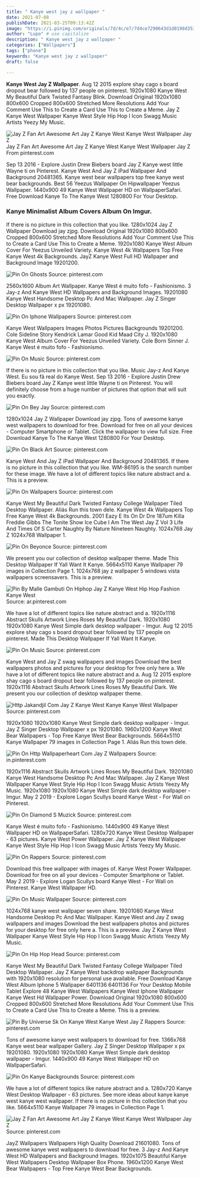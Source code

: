 ```yaml
---
title: " Kanye west jay z wallpaper "
date: 2021-07-08
publishDate: 2021-03-25T09:13:42Z
image: "https://i.pinimg.com/originals/7d/4c/e7/7d4ce7290643d1d0198d3539f5752938.jpg"
author: "Lupo" # use capitalize
description: " Kanye west jay z wallpaper "
categories: ["Wallpapers"]
tags: ["phone"]
keywords: "Kanye west jay z wallpaper"
draft: false

---
```



**Kanye West Jay Z Wallpaper**. Aug 12 2015 explore shay cago s board dropout bear followed by 137 people on pinterest. 1920x1080 Kanye West My Beautiful Dark Twisted Fantasy Blink. Download Original 1920x1080 800x600 Cropped 800x600 Stretched More Resolutions Add Your Comment Use This to Create a Card Use This to Create a Meme. Jay Z Kanye West Wallpaper Kanye West Style Hip Hop I Icon Swagg Music Artists Yeezy My Music.

![Jay Z Fan Art Awesome Art Jay Z Kanye West Kanye West Wallpaper Jay Z](https://i.pinimg.com/originals/7d/4c/e7/7d4ce7290643d1d0198d3539f5752938.jpg "Jay Z Fan Art Awesome Art Jay Z Kanye West Kanye West Wallpaper Jay Z")
Jay Z Fan Art Awesome Art Jay Z Kanye West Kanye West Wallpaper Jay Z From pinterest.com


Sep 13 2016 - Explore Justin Drew Biebers board Jay Z Kanye west little Wayne ti on Pinterest. Kanye West And Jay Z iPad Wallpaper And Background 20481365. Kanye west bear wallpapers top free kanye west bear backgrounds. Best 56 Yeezus Wallpaper On Hipwallpaper Yeezus Wallpaper. 1440x900 49 Kanye West Wallpaper HD on WallpaperSafari. Free Download Kanye To The Kanye West 1280800 For Your Desktop.

### Kanye Minimalist Album Covers Album On Imgur.

If there is no picture in this collection that you like. 1280x1024 Jay Z Wallpaper Download jay zjpg. Download Original 1920x1080 800x600 Cropped 800x600 Stretched More Resolutions Add Your Comment Use This to Create a Card Use This to Create a Meme. 1920x1080 Kanye West Album Cover For Yeezus Unveiled Variety. Kanye West 4k Wallpapers Top Free Kanye West 4k Backgrounds. JayZ Kanye West Full HD Wallpaper and Background Image 19201200.


![Pin On Ghosts](https://i.pinimg.com/originals/35/2c/54/352c54150009bb81505d0608160d4dca.jpg "Pin On Ghosts")
Source: pinterest.com

2560x1600 Album Art Wallpaper. Kanye West é muito fofo - Fashionismo. 3 Jay-z And Kanye West HD Wallpapers and Background Images. 19201080 Kanye West Handsome Desktop Pc And Mac Wallpaper. Jay Z Singer Desktop Wallpaper x px 19201080.

![Pin On Iphone Wallpapers](https://i.pinimg.com/originals/5d/b3/16/5db316a30d9e9901aaad96d29d434e6e.jpg "Pin On Iphone Wallpapers")
Source: pinterest.com

Kanye West Wallpapers Images Photos Pictures Backgrounds 19201200. Cole Sideline Story Kendrick Lamar Good Kid Maad City J. 1920x1080 Kanye West Album Cover For Yeezus Unveiled Variety. Cole Born Sinner J. Kanye West é muito fofo - Fashionismo.

![Pin On Music](https://i.pinimg.com/originals/6a/0d/f4/6a0df47e14d95ebce0980c5175b51dc8.jpg "Pin On Music")
Source: pinterest.com

If there is no picture in this collection that you like. Music Jay-z And Kanye West. Eu sou fã real do Kanye West. Sep 13 2016 - Explore Justin Drew Biebers board Jay Z Kanye west little Wayne ti on Pinterest. You will definitely choose from a huge number of pictures that option that will suit you exactly.

![Pin On Bey Jay](https://i.pinimg.com/originals/8a/d1/d3/8ad1d3ae3f1888fd102ef9482ac8e487.jpg "Pin On Bey Jay")
Source: pinterest.com

1280x1024 Jay Z Wallpaper Download jay zjpg. Tons of awesome kanye west wallpapers to download for free. Download for free on all your devices - Computer Smartphone or Tablet. Click the wallpaper to view full size. Free Download Kanye To The Kanye West 1280800 For Your Desktop.

![Pin On Black Art](https://i.pinimg.com/originals/6b/40/53/6b405344fddfe9df65d00057779c619f.png "Pin On Black Art")
Source: pinterest.com

Kanye West And Jay Z iPad Wallpaper And Background 20481365. If there is no picture in this collection that you like. WM-86195 is the search number for these image. We have a lot of different topics like nature abstract and a. This is a preview.

![Pin On Wallpapers](https://i.pinimg.com/originals/e0/6c/31/e06c315892e98455d016add22b0ed6a6.jpg "Pin On Wallpapers")
Source: pinterest.com

Kanye West My Beautiful Dark Twisted Fantasy College Wallpaper Tiled Desktop Wallpaper. Aliás Run this town dele. Kanye West 4k Wallpapers Top Free Kanye West 4k Backgrounds. 2001 Eazy E Its On Dr Dre 187um Killa Freddie Gibbs The Tonite Show Ice Cube I Am The West Jay Z Vol 3 Life And Times Of S Carter Naughty By Nature Nineteen Naughty. 1024x768 Jay Z 1024x768 Wallpaper 1.

![Pin On Beyonce](https://i.pinimg.com/originals/e5/8e/7d/e58e7d0d3cb7fa9bc49bbfef4e260987.jpg "Pin On Beyonce")
Source: pinterest.com

We present you our collection of desktop wallpaper theme. Made This Desktop Wallpaper If Yall Want It Kanye. 5664x5110 Kanye Wallpaper 79 images in Collection Page 1. 1024x768 jay z wallpaper 5 windows vista wallpapers screensavers. This is a preview.

![Pin By Malle Gambuti On Hiphop Jay Z Kanye West Hip Hop Fashion Kanye West](https://i.pinimg.com/originals/74/e1/87/74e187ee7bf839aa90abe50312be7905.jpg "Pin By Malle Gambuti On Hiphop Jay Z Kanye West Hip Hop Fashion Kanye West")
Source: ar.pinterest.com

We have a lot of different topics like nature abstract and a. 1920x1116 Abstract Skulls Artwork Lines Roses My Beautiful Dark. 1920x1080 1920x1080 Kanye West Simple dark desktop wallpaper - Imgur. Aug 12 2015 explore shay cago s board dropout bear followed by 137 people on pinterest. Made This Desktop Wallpaper If Yall Want It Kanye.

![Pin On Music](https://i.pinimg.com/originals/7e/1f/ba/7e1fba35d9568b36916c8e5dccd2bf87.png "Pin On Music")
Source: pinterest.com

Kanye West and Jay Z swag wallpapers and images Download the best wallpapers photos and pictures for your desktop for free only here a. We have a lot of different topics like nature abstract and a. Aug 12 2015 explore shay cago s board dropout bear followed by 137 people on pinterest. 1920x1116 Abstract Skulls Artwork Lines Roses My Beautiful Dark. We present you our collection of desktop wallpaper theme.

![Http Jakandjil Com Jay Z Kanye West Kanye Kanye West Wallpaper](https://i.pinimg.com/originals/70/ad/2f/70ad2f6872704f15fd85c2f9e4903dbe.jpg "Http Jakandjil Com Jay Z Kanye West Kanye Kanye West Wallpaper")
Source: pinterest.com

1920x1080 1920x1080 Kanye West Simple dark desktop wallpaper - Imgur. Jay Z Singer Desktop Wallpaper x px 19201080. 1960x1200 Kanye West Bear Wallpapers - Top Free Kanye West Bear Backgrounds. 5664x5110 Kanye Wallpaper 79 images in Collection Page 1. Aliás Run this town dele.

![Pin On Http Wallpaperheart Com Jay Z Wallpapers](https://i.pinimg.com/originals/f2/4b/29/f24b29edf20d3fc7d0a039f6f38a7429.jpg "Pin On Http Wallpaperheart Com Jay Z Wallpapers")
Source: in.pinterest.com

1920x1116 Abstract Skulls Artwork Lines Roses My Beautiful Dark. 19201080 Kanye West Handsome Desktop Pc And Mac Wallpaper. Jay Z Kanye West Wallpaper Kanye West Style Hip Hop I Icon Swagg Music Artists Yeezy My Music. 1920x1080 1920x1080 Kanye West Simple dark desktop wallpaper - Imgur. May 2 2019 - Explore Logan Scullys board Kanye West - For Wall on Pinterest.

![Pin On Diamond S Muzick](https://i.pinimg.com/originals/47/d4/d5/47d4d52c7f5bef2e7b93dd84e808104e.jpg "Pin On Diamond S Muzick")
Source: pinterest.com

Kanye West é muito fofo - Fashionismo. 1440x900 49 Kanye West Wallpaper HD on WallpaperSafari. 1280x720 Kanye West Desktop Wallpaper - 63 pictures. Kanye West Power Wallpaper. Jay Z Kanye West Wallpaper Kanye West Style Hip Hop I Icon Swagg Music Artists Yeezy My Music.

![Pin On Rappers](https://i.pinimg.com/originals/69/fb/87/69fb876d30e77728e474ec982ef28a5d.jpg "Pin On Rappers")
Source: pinterest.com

Download this free wallpaper with images of. Kanye West Power Wallpaper. Download for free on all your devices - Computer Smartphone or Tablet. May 2 2019 - Explore Logan Scullys board Kanye West - For Wall on Pinterest. Kanye West Wallpaper HD.

![Pin On Music Wallpaper](https://i.pinimg.com/736x/c3/a5/a8/c3a5a8d6d9ce7900dac66b944a0f6609.jpg "Pin On Music Wallpaper")
Source: pinterest.com

1024x768 kanye west wallpaper seven share. 19201080 Kanye West Handsome Desktop Pc And Mac Wallpaper. Kanye West and Jay Z swag wallpapers and images Download the best wallpapers photos and pictures for your desktop for free only here a. This is a preview. Jay Z Kanye West Wallpaper Kanye West Style Hip Hop I Icon Swagg Music Artists Yeezy My Music.

![Pin On Hip Hop Head](https://i.pinimg.com/originals/e2/b7/9a/e2b79a71bba1bbf349e106a6f9f46b8b.png "Pin On Hip Hop Head")
Source: pinterest.com

Kanye West My Beautiful Dark Twisted Fantasy College Wallpaper Tiled Desktop Wallpaper. Jay Z Kanye West backdrop wallpaper Backgrounds with 1920x1080 resolution for personal use available. Free Download Kanye West Album Iphone 5 Wallpaper 6401136 6401136 For Your Desktop Mobile Tablet Explore 48 Kanye West Wallpapers Kanye West Iphone Wallpaper Kanye West Hd Wallpaper Power. Download Original 1920x1080 800x600 Cropped 800x600 Stretched More Resolutions Add Your Comment Use This to Create a Card Use This to Create a Meme. This is a preview.

![Pin By Universe Sk On Kanye West Kanye West Jay Z Rappers](https://i.pinimg.com/originals/c4/ce/9e/c4ce9ec525a4130c4d1ea9d8de127fcb.jpg "Pin By Universe Sk On Kanye West Kanye West Jay Z Rappers")
Source: pinterest.com

Tons of awesome kanye west wallpapers to download for free. 1366x768 Kanye west bear wallpaper Gallery. Jay Z Singer Desktop Wallpaper x px 19201080. 1920x1080 1920x1080 Kanye West Simple dark desktop wallpaper - Imgur. 1440x900 49 Kanye West Wallpaper HD on WallpaperSafari.

![Pin On Kanye Backgrounds](https://i.pinimg.com/originals/cd/44/7d/cd447d81972e30b71dd69bb30a3677f8.jpg "Pin On Kanye Backgrounds")
Source: pinterest.com

We have a lot of different topics like nature abstract and a. 1280x720 Kanye West Desktop Wallpaper - 63 pictures. See more ideas about kanye kanye west kanye west wallpaper. If there is no picture in this collection that you like. 5664x5110 Kanye Wallpaper 79 images in Collection Page 1.

![Jay Z Fan Art Awesome Art Jay Z Kanye West Kanye West Wallpaper Jay Z](https://i.pinimg.com/originals/7d/4c/e7/7d4ce7290643d1d0198d3539f5752938.jpg "Jay Z Fan Art Awesome Art Jay Z Kanye West Kanye West Wallpaper Jay Z")
Source: pinterest.com

JayZ Wallpapers Wallpapers High Quality Download 21601080. Tons of awesome kanye west wallpapers to download for free. 3 Jay-z And Kanye West HD Wallpapers and Background Images. 1920x1075 Beautiful Kanye West Wallpapers Desktop Wallpaper Box Phone. 1960x1200 Kanye West Bear Wallpapers - Top Free Kanye West Bear Backgrounds.

